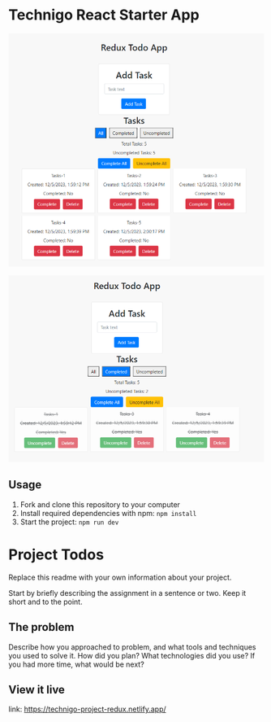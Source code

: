 # Technigo React Starter App

![Application Screenshot 1](src/assets/1.png)

![Application Screenshot 2](src/assets/2.png)
## Usage

1. Fork and clone this repository to your computer
2. Install required dependencies with npm: `npm install`
3. Start the project: `npm run dev`

# Project Todos

Replace this readme with your own information about your project.

Start by briefly describing the assignment in a sentence or two. Keep it short and to the point.

## The problem

Describe how you approached to problem, and what tools and techniques you used to solve it. How did you plan? What technologies did you use? If you had more time, what would be next?

## View it live

link: https://technigo-project-redux.netlify.app/
